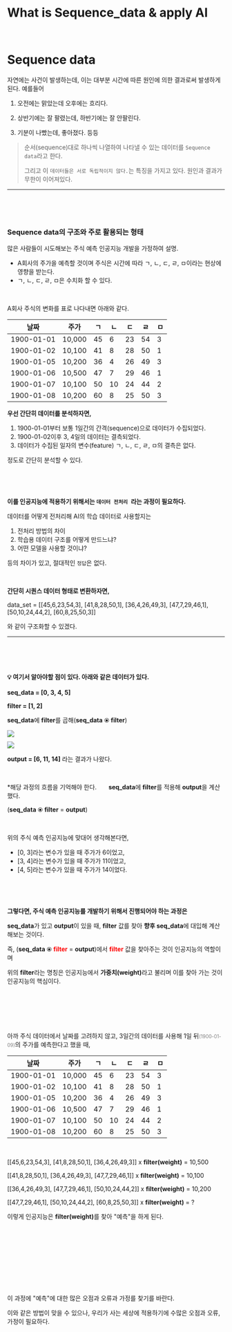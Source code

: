 # What is Sequence_data & apply AI


​	

# Sequence data

자연에는 사건이 발생하는데, 이는 대부분 시간에 따른 원인에 의한 결과로써 발생하게 된다. 예를들어 

1. 오전에는 맑았는데 오후에는 흐리다.

2. 상반기에는 잘 팔렸는데, 하반기에는 잘 안팔린다.

3. 기분이 나빴는데, 좋아졌다.  등등

>  순서(sequence)대로 하나씩 나열하여 나타낼 수 있는 데이터를 `Sequence data`라고 한다.
>
> 그리고 이 `데이터들은 서로 독립적이지 않다.`는 특징을 가지고 있다. 원인과 결과가 무한이 이어져있다.

---

​	

​	

### Sequence data의 구조와 주로 활용되는 형태

많은 사람들이 시도해보는 주식 예측 인공지능 개발을 가정하여 설명.

- A회사의 주가을 예측할 것이며 주식은 시간에 따라 ㄱ, ㄴ, ㄷ, ㄹ, ㅁ이라는 현상에 영향을 받는다.
- ㄱ, ㄴ, ㄷ, ㄹ, ㅁ은 수치화 할 수 있다. 

​			

A회사 주식의 변화를 표로 나다내면 아래와 같다. 

| 날짜       | 주가   | ㄱ   | ㄴ   | ㄷ   | ㄹ   | ㅁ   |
| ---------- | ------ | ---- | ---- | ---- | ---- | ---- |
| 1900-01-01 | 10,000 | 45   | 6    | 23   | 54   | 3    |
| 1900-01-02 | 10,100 | 41   | 8    | 28   | 50   | 1    |
| 1900-01-05 | 10,200 | 36   | 4    | 26   | 49   | 3    |
| 1900-01-06 | 10,500 | 47   | 7    | 29   | 46   | 1    |
| 1900-01-07 | 10,100 | 50   | 10   | 24   | 44   | 2    |
| 1900-01-08 | 10,200 | 60   | 8    | 25   | 50   | 3    |

**우선 간단히 데이터를 분석하자면,**

1. 1900-01-01부터 보통 1일간의 간격(sequence)으로 데이터가 수집되었다. 
2. 1900-01-02이후 3, 4일의 데이터는 결측되었다. 
3. 데이터가 수집된 일자의 변수(feature) ㄱ, ㄴ, ㄷ, ㄹ, ㅁ의 결측은 없다. 

정도로 간단히 분석할 수 있다. 

​	

​	

**이를 인공지능에 적용하기 위해서는 `데이터 전처리 `라는 과정이 필요하다.**

데이터를 어떻게 전처리해 AI의 학습 데이터로 사용할지는 

1. 전처리 방법의 차이 
2. 학습용 데이터 구조를 어떻게 만드느냐?
3. 어떤 모델을 사용할 것이냐?

 등의 차이가 있고, 절대적인 `정답`은 없다.

​	

**간단히 시퀀스 데이터 형태로 변환하자면,**

data_set = [[45,6,23,54,3], [41,8,28,50,1], [36,4,26,49,3], [47,7,29,46,1], [50,10,24,44,2], [60,8,25,50,3]]

와 같이 구조화할 수 있겠다. 

---

​	



​	



#### 💡 여기서 알아야할 점이 있다. 아래와 같은 데이터가 있다.

**seq_data = [0, 3, 4, 5]**

**filter = [1, 2]**

**seq_data**에 **filter**를 곱해(**seq_data** ⦿ **filter**)

<image src="../posts/AI/what_is_sequence_data.assets\Screen-Shot-2017-12-21-at-17.29.53-300x251.png" style="display: block; margin: 10px auto;">

<image src="../posts/AI/what_is_sequence_data.assets\image-20221025133232909.png" style="display: block; margin: 10px auto;">

<b>output = [6, 11, 14]</b> 라는 결과가 나왔다. 

​	

*해당 과정의 흐름을 기억해야 한다.     &nbsp;&nbsp;&nbsp;&nbsp;&nbsp; **seq_data**에 **filter**를 적용해 **output**을 계산했다.

(**seq_data** ⦿ **filter** = **output**)

​	

위의 주식 예측 인공지능에 맞대어 생각해본다면, 

- [0, 3]라는 변수가 있을 때 주가가 6이었고,
- [3, 4]라는 변수가 있을 때 주가가 11이었고,
- [4, 5]라는 변수가 있을 때 주가가 14이었다.

​	

​	

<b>그렇다면, 주식 예측 인공지능를 개발하기 위해서 진행되어야 하는 과정은</b>

**seq_data**가 있고 **output**이 있을 때, **filter** 값를 찾아 **향후 seq_data**에 대입해 계산해보는 것이다. 

즉, (**seq_data** ⦿ **<span style="color:red">filter</span>** = **output**)에서 **<span style="color:red">filter</span>** 값을 찾아주는 것이 인공지능의 역할이며

위의 **filter**라는 명칭은 인공지능에서 <b>가중치(weight)</b>라고 불리며 이를 찾아 가는 것이 인공지능의 핵심이다.

​	

​	

​	

아까 주식 데이터에서 날짜를 고려하지 않고, 3일간의 데이터를 사용해 1일 뒤<span style="color: grey; font-size: .8em">(1900-01-09)</span>의 주가를 예측한다고 했을 때,

| 날짜       | 주가   | ㄱ   | ㄴ   | ㄷ   | ㄹ   | ㅁ   |
| ---------- | ------ | ---- | ---- | ---- | ---- | ---- |
| 1900-01-01 | 10,000 | 45   | 6    | 23   | 54   | 3    |
| 1900-01-02 | 10,100 | 41   | 8    | 28   | 50   | 1    |
| 1900-01-05 | 10,200 | 36   | 4    | 26   | 49   | 3    |
| 1900-01-06 | 10,500 | 47   | 7    | 29   | 46   | 1    |
| 1900-01-07 | 10,100 | 50   | 10   | 24   | 44   | 2    |
| 1900-01-08 | 10,200 | 60   | 8    | 25   | 50   | 3    |

​	

[[45,6,23,54,3], [41,8,28,50,1], [36,4,26,49,3]]  x  <b>filter(weight)</b>  = 10,500

[[41,8,28,50,1], [36,4,26,49,3], [47,7,29,46,1]] x  <b>filter(weight)</b>  = 10,100

[[36,4,26,49,3], [47,7,29,46,1], [50,10,24,44,2]] x  <b>filter(weight)</b>  = 10,200

[[47,7,29,46,1], [50,10,24,44,2], [60,8,25,50,3]] x  <b>filter(weight)</b>  = ?

이렇게 인공지능은 <b>filter(weight)</b>를 찾아 "예측"을 하게 된다.  

​	

​	

​	

​	

​	

이 과정에 "예측"에 대한 많은 오점과 오류과 가정를 찾기를 바란다. 

이와 같은 방법이 맞을 수 있으나, 우리가 사는 세상에 적용하기에 수많은 오점과 오류, 가정이 필요하다.

​	

​	

​	

​	

